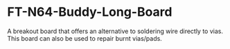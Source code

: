 # FT-N64-Buddy-Long-Board
A breakout board that offers an alternative to soldering wire directly to vias. This board can also be used to repair burnt vias/pads.
